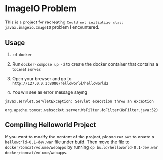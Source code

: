 # ImageIO Problem

This is a project for recreating `Could not initialize class javax.imageio.ImageIO` problem I encountered.

## Usage

1. `cd docker`

2. Run `docker-compose up -d` to create the docker container that contains a tocmat server.

3. Open your browser and go to `http://127.0.0.1:8080/helloworld/helloworld2`

4. You will see an error message saying
```
javax.servlet.ServletException: Servlet execution threw an exception
	org.apache.tomcat.websocket.server.WsFilter.doFilter(WsFilter.java:52)
```

## Compiling Helloworld Project

If you want to modify the content of the project, please run `ant` to create a `helloworld-0.1-dev.war` file under build. Then move the file to `docker/tomcat/volume/webapps` by running `cp build/helloworld-0.1-dev.war docker/tomcat/volume/webapps`.
